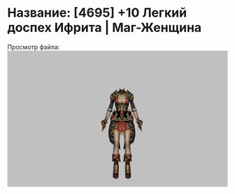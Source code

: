 # Название: [4695] +10 Легкий доспех Ифрита | Маг-Женщина

Просмотр файла:
![p050020.png](p050020.png)